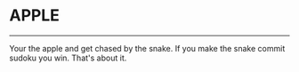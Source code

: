 # APPLE

---

Your the apple and get chased by the snake. If you make the snake commit sudoku you win. That's about it.
